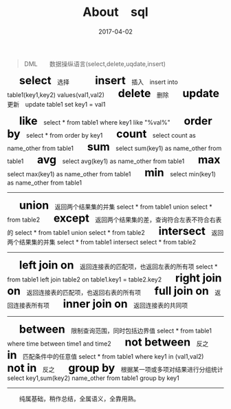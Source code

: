 ﻿---
title: About　sql
categories: 甫夸之谈———sql
date: 2017-04-02
tags: "sql"
---

>DML　　数据操纵语言(select,delete,uqdate,insert)

　　<b style="color:black;font-size:25px;">select</b>　选择　　
　　<b style="color:black;font-size:25px;">insert</b>　插入　insert into table1(key1,key2) values(val1,val2)
　　<b style="color:black;font-size:25px;">delete</b>　删除
　　<b style="color:black;font-size:25px;">update</b>　更新　update table1 set key1 = val1
<!---more--->
　　<b style="color:black;font-size:25px;">like</b>　select * from table1 where key1 like "%val%"
　　<b style="color:black;font-size:25px;">order by</b>　select * from order by key1
　　<b style="color:black;font-size:25px;">count</b>　select count as name_other from table1
　　<b style="color:black;font-size:25px;">sum</b>　select sum(key1) as name_other from table1
　　<b style="color:black;font-size:25px;">avg</b>　select avg(key1) as name_other from table1
　　<b style="color:black;font-size:25px;">max</b>　select max(key1) as name_other from table1
　　<b style="color:black;font-size:25px;">min</b>　select min(key1) as name_other from table1
*****
　　<b style="color:black;font-size:25px;">union</b>　返回两个结果集的并集 select * from table1 union select * from table2
　　<b style="color:black;font-size:25px;">except</b>　返回两个结果集的差，查询符合左表不符合右表的 select * from table1 union select * from table2
　　<b style="color:black;font-size:25px;">intersect</b>　返回两个结果集的并集 select * from table1 intersect select * from table2
*****
　　<b style="color:black;font-size:25px;">left join on</b>　返回连接表的匹配项，也返回左表的所有项 select * from table1 left join table2 on table1.key1 = table2.key2
　　<b style="color:black;font-size:25px;">right join on</b>　返回连接表的匹配项，也返回右表的所有项
　　<b style="color:black;font-size:25px;">full join on</b>　返回连接表所有项
　　<b style="color:black;font-size:25px;">inner join on</b>　返回连接表的共同项
*****
　　<b style="color:black;font-size:25px;">between</b>　限制查询范围，同时包括边界值 select * from table1 where time between time1 and time2 
　　<b style="color:black;font-size:25px;">not between</b>　反之
　　<b style="color:black;font-size:25px;">in</b>　匹配条件中的任意值 select * from table1 where key1 in (val1,val2)
　　<b style="color:black;font-size:25px;">not in</b>　反之
　　<b style="color:black;font-size:25px;">group by</b>　根据某一项或多项对结果进行分组统计 select key1,sum(key2) name_other from table1 group by key1
*****
　　纯属基础，稍作总结，全属语义，全靠用熟。